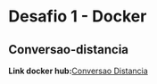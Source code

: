 # Desafio 1 - Docker
## Conversao-distancia
<b>Link docker hub:</b>[Conversao Distancia](https://hub.docker.com/r/douginfodev/conversao-distancia)
